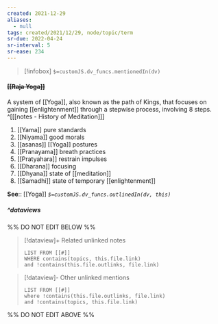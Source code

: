 ```yaml
---
created: 2021-12-29 
aliases:
  - null
tags: created/2021/12/29, node/topic/term
sr-due: 2022-04-24
sr-interval: 5
sr-ease: 234
---
```

> [!infobox]
`$=customJS.dv_funcs.mentionedIn(dv)`

#### <s class="topic-title">[[Raja Yoga]]</s> 

A system of [[Yoga]], also known as the path of Kings, that focuses on gaining [[enlightenment]] through a stepwise process, involving 8 steps.
^[[[notes - History of Meditation]]]
1. [[Yama]] pure standards
2. [[Niyama]] good morals
3. [[asanas]] [[Yoga]] postures
4. [[Pranayama]] breath practices
5. [[Pratyahara]] restrain impulses
6. [[Dharana]] focusing
7. [[Dhyana]] state of [[meditation]]
8. [[Samadhi]] state of temporary [[enlightenment]]

**See**:: [[Yoga]] 
*`$=customJS.dv_funcs.outlinedIn(dv, this)`*

##### ^dataviews

%% DO NOT EDIT BELOW %%
> [!dataview]+ Related unlinked notes
> ```dataview
> LIST FROM [[#]]
> WHERE contains(topics, this.file.link)
> and !contains(this.file.outlinks, file.link)
> ```
 
> [!dataview]- Other unlinked mentions
> ```dataview
> LIST FROM [[#]]
> where !contains(this.file.outlinks, file.link)
> and !contains(topics, this.file.link)
> ```

%% DO NOT EDIT ABOVE %%